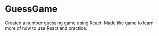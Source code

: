 # GuessGame
Created a number guessing game using React. Made the game to learn more of how to use React and practice.
